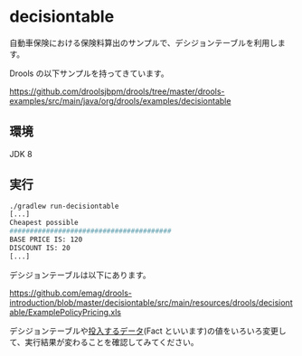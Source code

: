 # decisiontable

自動車保険における保険料算出のサンプルで、デシジョンテーブルを利用します。

Drools の以下サンプルを持ってきています。

https://github.com/droolsjbpm/drools/tree/master/drools-examples/src/main/java/org/drools/examples/decisiontable

## 環境

JDK 8

## 実行

``` sh
./gradlew run-decisiontable
[...]
Cheapest possible
########################################
BASE PRICE IS: 120
DISCOUNT IS: 20
[...]
```

デシジョンテーブルは以下にあります。

https://github.com/emag/drools-introduction/blob/master/decisiontable/src/main/resources/drools/decisiontable/ExamplePolicyPricing.xls

デシジョンテーブルや[投入するデータ](https://github.com/emag/drools-introduction/blob/master/decisiontable/src/main/java/drools/decisiontable/App.java#L17-L26
)(Fact といいます)の値をいろいろ変更して、実行結果が変わることを確認してみてください。
